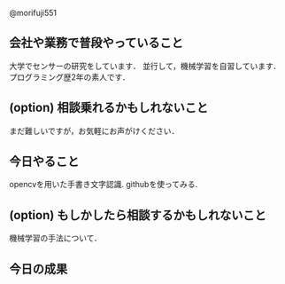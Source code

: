 @morifuji551

## 会社や業務で普段やっていること
大学でセンサーの研究をしています．
並行して，機械学習を自習しています．
プログラミング歴2年の素人です．

## (option) 相談乗れるかもしれないこと
まだ難しいですが，お気軽にお声がけください．

## 今日やること
opencvを用いた手書き文字認識.
githubを使ってみる.

## (option) もしかしたら相談するかもしれないこと
機械学習の手法について．

## 今日の成果
